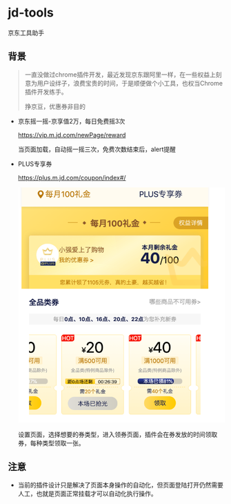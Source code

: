 # jd-tools
京东工具助手

## 背景
> 一直没做过chrome插件开发，最近发现京东跟阿里一样，在一些权益上刻意为用户设绊子，浪费宝贵的时间，于是顺便做个小工具，也权当Chrome插件开发练手。
>
> 挣京豆，优惠券非目的

- 京东摇一摇-京享值2万，每日免费摇3次
    
  https://vip.m.jd.com/newPage/reward

  当页面加载，自动摇一摇三次，免费次数结束后，alert提醒  
    
- PLUS专享券

  https://plus.m.jd.com/coupon/index#/
  
  ![](./coupon/snapshot.png)
  
  
  设置页面，选择想要的券类型，进入领券页面，插件会在券发放的时间领取券，每种类型领取一张。
  

## 注意

- 当前的插件设计只是解决了页面本身操作的自动化，但页面登陆打开仍然需要人工，也就是页面正常挂载才可以自动化执行操作。
